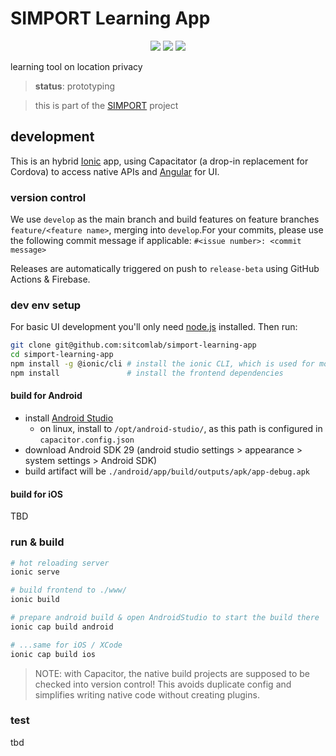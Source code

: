 # SIMPORT Learning App

<p align="center">
<a href="https://github.com/sitcomlab/simport-learning-app/actions/workflows/build-android.yml"><img src="https://github.com/sitcomlab/simport-learning-app/actions/workflows/build-android.yml/badge.svg"></a>
<a href="https://github.com/sitcomlab/simport-learning-app/actions/workflows/build-ios.yml"><img src="https://github.com/sitcomlab/simport-learning-app/actions/workflows/build-ios.yml/badge.svg"></a>
<a href="https://github.com/sitcomlab/simport-learning-app/actions/workflows/run-tests.yml"><img src="https://github.com/sitcomlab/simport-learning-app/actions/workflows/run-tests.yml/badge.svg"></a>
</p>

learning tool on location privacy

> **status**: prototyping

> this is part of the [SIMPORT][simport] project

## development

This is an hybrid [Ionic][ionic] app, using Capacitator (a drop-in replacement
for Cordova) to access native APIs and [Angular][angular] for UI.

### version control

We use `develop` as the main branch and build features on feature branches `feature/<feature name>`, merging into `develop`.For your commits, please use the following commit message if applicable: `#<issue number>: <commit message>`

Releases are automatically triggered on push to `release-beta` using GitHub Actions & Firebase.

### dev env setup

For basic UI development you'll only need [node.js][node] installed.
Then run:

```sh
git clone git@github.com:sitcomlab/simport-learning-app
cd simport-learning-app
npm install -g @ionic/cli # install the ionic CLI, which is used for most management tasks
npm install               # install the frontend dependencies
```

#### build for Android

- install [Android Studio][android]
  - on linux, install to `/opt/android-studio/`, as this path is configured in `capacitor.config.json`
- download Android SDK 29 (android studio settings > appearance > system settings > Android SDK)
- build artifact will be `./android/app/build/outputs/apk/app-debug.apk`

#### build for iOS

TBD

### run & build

```sh
# hot reloading server
ionic serve

# build frontend to ./www/
ionic build

# prepare android build & open AndroidStudio to start the build there
ionic cap build android

# ...same for iOS / XCode
ionic cap build ios
```

> NOTE: with Capacitor, the native build projects are supposed to be checked into version control!
> This avoids duplicate config and simplifies writing native code without creating plugins.

### test

tbd

[simport]: https://simport.net/
[android]: https://developer.android.com/studio/install
[ionic]: https://ionicframework.com/
[angular]: https://angular.io/
[node]: https://nodejs.org/
